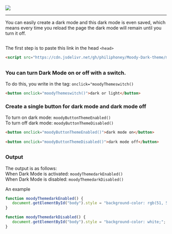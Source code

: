 <img src="https://cdn.discordapp.com/attachments/698641984499220531/995292155348254750/moody_dark_theme_logo.png" />

<hr>

You can easily create a dark mode and this dark mode is even saved, which means every time you reload the page the dark mode will remain until you turn it off.

##

The first step is to paste this link in the head `<head>`
```html
<script src="https://cdn.jsdelivr.net/gh/philiphoney/Moody-Dark-theme/moodytheme-v1.js"></script>
```
##
### You can turn Dark Mode on or off with a switch. </br>
To do this, you write in the tag: `onclick="moodyThemeswitch()`
```html
<button onclick="moodyThemeswitch()">dark or light</button>
```
### Create a single button for dark mode and dark mode off </br>
To turn on dark mode: `moodyButtonThemeEnabled()` </br>
To turn off dark mode: `moodyButtonThemeDisabled()`
```html
<button onclick="moodyButtonThemeEnabled()">dark mode on</button>
    
<button onclick="moodyButtonThemeDisabled()">dark mode off</button>
```

##

### Output

The output is as follows: </br>
When Dark Mode is activated: `moodyThemedarkEnabled()` </br>
When Dark Mode is disabled: `moodyThemedarkDisabled()`

An example
```js
function moodyThemedarkEnabled() {
   document.getElementById("body").style = "background-color: rgb(51, 51, 51);";
}

function moodyThemedarkDisabled() {
   document.getElementById("body").style = "background-color: white;";
}
```
